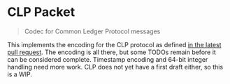 # CLP Packet
> Codec for Common Ledger Protocol messages

This implements the encoding for the CLP protocol as defined [in the latest pull request](https://github.com/interledger/rfcs/pull/263). The encoding is all there, but some TODOs remain before it can be considered complete. Timestamp encoding and 64-bit integer handling need more work. CLP does not yet have a first draft either, so this is a WIP.
